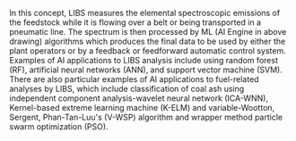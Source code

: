 In this concept, LIBS measures the elemental spectroscopic emissions of the feedstock while it is flowing over a belt or being transported in a pneumatic line. 
The spectrum is then processed by ML (AI Engine in above drawing) algorithms which produces the final data to be used by either the plant operators or by a feedback or feedforward automatic control system. 
Examples of AI applications to LIBS analysis include using random forest (RF), artificial neural networks (ANN), and support vector machine (SVM).
There are also particular examples of AI applications to fuel-related analyses by LIBS, which include classification of coal ash using independent component analysis-wavelet neural network
(ICA-WNN), Kernel-based extreme learning machine (K-ELM) and variable-Wootton, Sergent, Phan-Tan-Luu's (V-WSP) algorithm and wrapper method particle swarm optimization (PSO).
